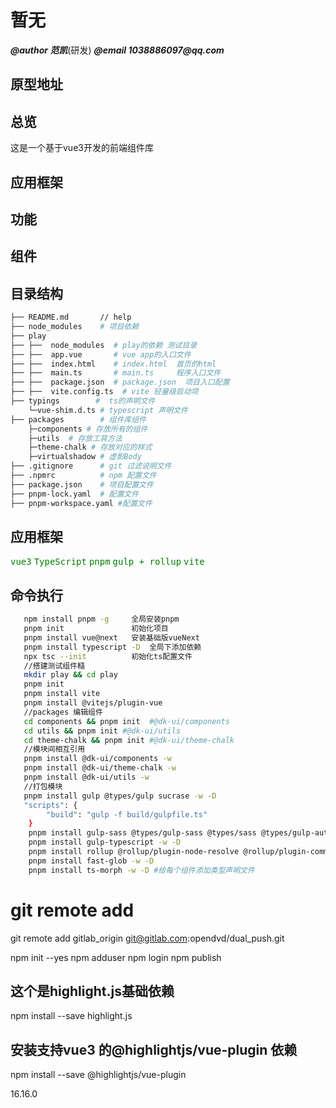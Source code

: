 # 暂无

___@author 范凯___(研发)
___@email  1038886097@qq.com___

## 原型地址

## 总览

这是一个基于vue3开发的前端组件库

## 应用框架

## 功能

## 组件

## 目录结构

```bash
├── README.md       // help
├── node_modules    # 项目依赖
├── play
├── ├──  node_modules  # play的依赖 测试目录
├── ├──  app.vue       # vue app的入口文件
├── ├──  index.html    # index.html  首页的html
├── ├──  main.ts       # main.ts     程序入口文件
├── ├──  package.json  # package.json  项目入口配置
├── ├──  vite.config.ts  # vite 轻量级启动项
├── typings        #  ts的声明文件
    └─vue-shim.d.ts # typescript 声明文件
├── packages        # 组件库组件
    ├─components # 存放所有的组件
    ├─utils  # 存放工具方法
    ├─theme-chalk # 存放对应的样式
    ├─virtualshadow # 虚影Body
├── .gitignore      # git 过滤说明文件
├── .npmrc          # npm 配置文件
├── package.json    # 项目配置文件
├── pnpm-lock.yaml  # 配置文件
├── pnpm-workspace.yaml #配置文件
```

## 应用框架

<kbd style='color:green'>vue3</kbd>
<kbd style='color:green'>TypeScript</kbd>
<kbd style='color:green'>pnpm</kbd>
<kbd style='color:green'>gulp + rollup</kbd>
<kbd style='color:green'>vite</kbd>

## 命令执行

```bash
   npm install pnpm -g     全局安装pnpm
   pnpm init               初始化项目
   pnpm install vue@next   安装基础版vueNext
   pnpm install typescript -D  全局下添加依赖
   npx tsc --init          初始化ts配置文件
   //搭建测试组件糙
   mkdir play && cd play
   pnpm init
   pnpm install vite
   pnpm install @vitejs/plugin-vue
   //packages 编辑组件
   cd components && pnpm init  #@dk-ui/components
   cd utils && pnpm init #@dk-ui/utils
   cd theme-chalk && pnpm init #@dk-ui/theme-chalk
   //模块间相互引用
   pnpm install @dk-ui/components -w
   pnpm install @dk-ui/theme-chalk -w
   pnpm install @dk-ui/utils -w
   //打包模块
   pnpm install gulp @types/gulp sucrase -w -D
   "scripts": {
        "build": "gulp -f build/gulpfile.ts"
    }
    pnpm install gulp-sass @types/gulp-sass @types/sass @types/gulp-autoprefixer gulp-autoprefixer @types/gulp-clean-css gulp-clean-css sass -D -w
    pnpm install gulp-typescript -w -D
    pnpm install rollup @rollup/plugin-node-resolve @rollup/plugin-commonjs rollup-plugin-typescript2 rollup-plugin-vue -D -w
    pnpm install fast-glob -w -D
    pnpm install ts-morph -w -D #给每个组件添加类型声明文件
```

# git remote add <name> <git-url>
git remote add gitlab_origin git@gitlab.com:opendvd/dual_push.git

npm init --yes
npm adduser
npm login
npm publish

## 这个是highlight.js基础依赖
npm install --save highlight.js
## 安装支持vue3 的@highlightjs/vue-plugin 依赖
npm install --save @highlightjs/vue-plugin

16.16.0